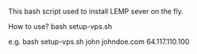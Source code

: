 This bash script used to install LEMP sever on the fly.

How to use?
bash setup-vps.sh <User name> <domain> <ip>

e.g.
bash setup-vps.sh john johndoe.com 64.117.110.100

